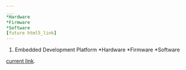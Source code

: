 ```yaml
---
___
*Hardware
*Firmware
*Software
[future html5_link]
---
```

1. Embedded Development Platform
    *Hardware
    *Firmware
    *Software
  
[current link]([(https://sites.google.com/d/1i6v1Hh4jY6wTykGUApi6Kl0425e4b6o6/p/1X7SNgcBcgGlfZERyE6s6v-p08B638nwj/edit)).

